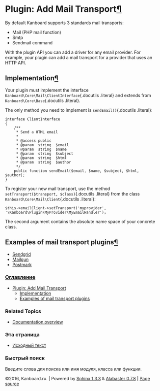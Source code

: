 Plugin: Add Mail Transport[¶](#plugin-add-mail-transport "Ссылка на этот заголовок")
====================================================================================

By default Kanboard supports 3 standards mail transports:

-   Mail (PHP mail function)
-   Smtp
-   Sendmail command

With the plugin API you can add a driver for any email provider. For
example, your plugin can add a mail transport for a provider that uses
an HTTP API.

Implementation[¶](#implementation "Ссылка на этот заголовок")
-------------------------------------------------------------

Your plugin must implement the interface
`Kanboard\Core\Mail\ClientInterface`{.docutils .literal} and extends
from `Kanboard\Core\Base`{.docutils .literal}.

The only method you need to implement is `sendEmail()`{.docutils
.literal}:

    interface ClientInterface
    {
        /**
         * Send a HTML email
         *
         * @access public
         * @param  string  $email
         * @param  string  $name
         * @param  string  $subject
         * @param  string  $html
         * @param  string  $author
         */
        public function sendEmail($email, $name, $subject, $html, $author);
    }

To register your new mail transport, use the method
`setTransport($transport, $class)`{.docutils .literal} from the class
`Kanboard\Core\Mail\Client`{.docutils .literal}:

    $this->emailClient->setTransport('myprovider', '\Kanboard\Plugin\MyProvider\MyEmailHandler');

The second argument contains the absolute name space of your concrete
class.

Examples of mail transport plugins[¶](#examples-of-mail-transport-plugins "Ссылка на этот заголовок")
-----------------------------------------------------------------------------------------------------

-   [Sendgrid](https://github.com/kanboard/plugin-sendgrid)
-   [Mailgun](https://github.com/kanboard/plugin-mailgun)
-   [Postmark](https://github.com/kanboard/plugin-postmark)

### [Оглавление](index.html)

-   [Plugin: Add Mail Transport](#)
    -   [Implementation](#implementation)
    -   [Examples of mail transport
        plugins](#examples-of-mail-transport-plugins)

### Related Topics

-   [Documentation overview](index.html)

### Эта страница

-   [Исходный текст](_sources/plugin-mail-transports.txt)

### Быстрый поиск

Введите слова для поиска или имя модуля, класса или функции.

©2016, Kanboard.ru. | Powered by [Sphinx 1.3.3](http://sphinx-doc.org/)
& [Alabaster 0.7.8](https://github.com/bitprophet/alabaster) | [Page
source](_sources/plugin-mail-transports.txt)
